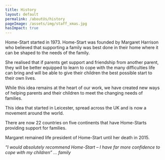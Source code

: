 ```yaml
---
title: History
layout: default
permalink: /aboutUs/history
pageImage: /assets/img/staff_xmas.jpg
hasImpact: true
---
```


Home-Start started in 1973. Home-Start was founded by Margaret Harrison who believed that supporting a family was best done in their home where it can be shaped to the needs of the family.

She realised that if parents get support and friendship from another parent, they will be better equipped to learn to cope with the many difficulties life can bring and will be able to give their children the best possible start to their own lives.

While this idea remains at the heart of our work, we have created new ways of helping parents and their children to meet the changing needs of families.

This idea that started in Leicester, spread across the UK and is now a movement around the world.

There are now 22 countries on five continents that have Home-Starts providing support for families.

Margaret remained life president of Home-Start until her death in 2015.

*“I would absolutely recommend Home-Start – I have far more confidence to cope with my children” ... family*
